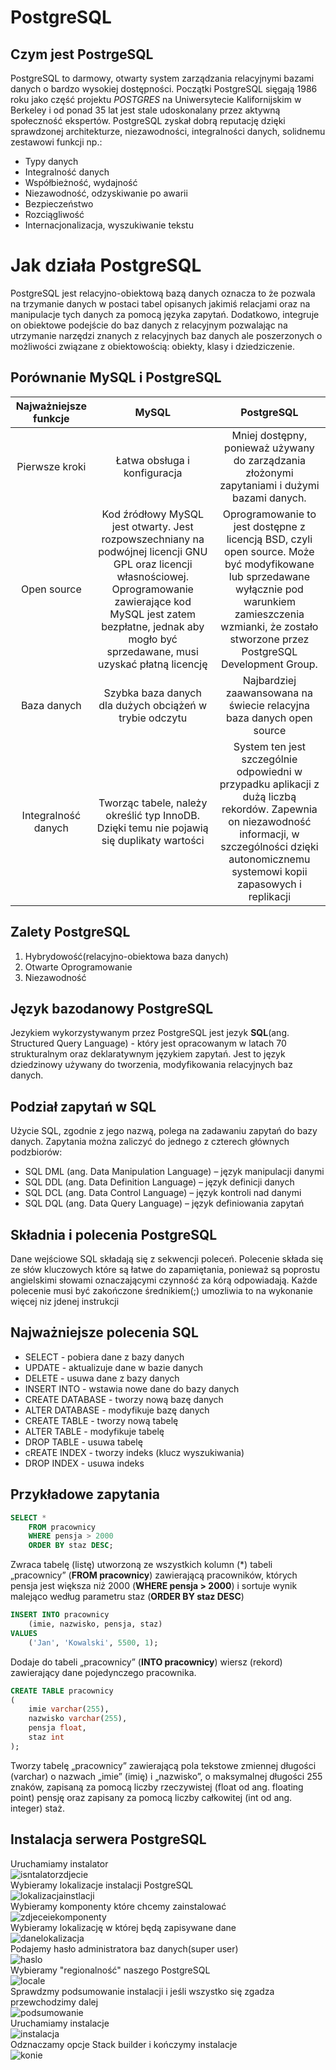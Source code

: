# PostgreSQL

## Czym jest PostrgeSQL
PostgreSQL to darmowy, otwarty system zarządzania relacyjnymi bazami danych o bardzo wysokiej dostępności. Początki PostgreSQL sięgają 1986 roku jako część projektu _POSTGRES_ na Uniwersytecie Kalifornijskim w Berkeley i od ponad 35 lat jest stale udoskonalany przez aktywną społeczność ekspertów. PostgreSQL zyskał dobrą reputację dzięki sprawdzonej architekturze, niezawodności, integralności danych, solidnemu zestawowi funkcji np.:
* Typy danych
* Integralność danych
* Współbieżność, wydajność
* Niezawodność, odzyskiwanie po awarii
* Bezpieczeństwo
* Rozciągliwość
* Internacjonalizacja, wyszukiwanie tekstu
# Jak działa PostgreSQL
PostgreSQL jest relacyjno-obiektową bazą danych oznacza to że pozwala na trzymanie danych w postaci tabel opisanych jakimiś relacjami oraz na manipulacje tych danych za pomocą języka zapytań. Dodatkowo, integruje on obiektowe podejście do baz danych z relacyjnym pozwalając na utrzymanie narzędzi znanych z relacyjnych baz danych ale poszerzonych o możliwości związane z obiektowością: obiekty, klasy i dziedziczenie. 

## Porównanie MySQL i PostgreSQL

| Najważniejsze funkcje | MySQL | PostgreSQL |
| :-------------------: | :--: | :--------: |
|Pierwsze kroki|Łatwa obsługa i konfiguracja|Mniej dostępny, ponieważ używany do zarządzania złożonymi zapytaniami i dużymi bazami danych.|
|Open source|Kod źródłowy MySQL jest otwarty. Jest rozpowszechniany na podwójnej licencji GNU GPL oraz licencji własnościowej. Oprogramowanie zawierające kod MySQL jest zatem bezpłatne, jednak aby mogło być sprzedawane, musi uzyskać płatną licencję|Oprogramowanie to jest dostępne z licencją BSD, czyli open source. Może być modyfikowane lub sprzedawane wyłącznie pod warunkiem zamieszczenia wzmianki, że zostało stworzone przez PostgreSQL Development Group.|
|Baza danych| Szybka baza danych dla dużych obciążeń w trybie odczytu |Najbardziej zaawansowana na świecie relacyjna baza danych open source|
|Integralność danych|Tworząc tabele, należy określić typ InnoDB. Dzięki temu nie pojawią się duplikaty wartości|System ten jest szczególnie odpowiedni w przypadku aplikacji z dużą liczbą rekordów. Zapewnia on niezawodność informacji, w szczególności dzięki autonomicznemu systemowi kopii zapasowych i replikacji|

## Zalety PostgreSQL
1. Hybrydowość(relacyjno-obiektowa baza danych)
2. Otwarte Oprogramowanie
3. Niezawodność

## Język bazodanowy PostgreSQL
Jezykiem wykorzystywanym przez PostgreSQL jest jezyk **SQL**(ang. Structured Query Language) - który jest opracowanym w latach 70 strukturalnym oraz deklaratywnym językiem zapytań. Jest to język dziedzinowy używany do tworzenia, modyfikowania relacyjnych baz danych. 

## Podział zapytań w SQL
Użycie SQL, zgodnie z jego nazwą, polega na zadawaniu zapytań do bazy danych. Zapytania można zaliczyć do jednego z czterech głównych podzbiorów:

* SQL DML (ang. Data Manipulation Language) – język manipulacji danymi
* SQL DDL (ang. Data Definition Language) – język definicji danych
* SQL DCL (ang. Data Control Language) – język kontroli nad danymi
* SQL DQL (ang. Data Query Language) – język definiowania zapytań

## Składnia i polecenia PostgreSQL
Dane wejściowe SQL składają się z sekwencji poleceń. Polecenie składa się ze słów kluczowych które są łatwe do zapamiętania, ponieważ są poprostu angielskimi słowami oznaczającymi czynność za kórą odpowiadają. Każde polecenie musi być zakończone średnikiem(;) umozliwia to na wykonanie więcej niz jdenej instrukcji

## Najważniejsze polecenia SQL
* SELECT - pobiera dane z bazy danych
* UPDATE - aktualizuje dane w bazie danych
* DELETE - usuwa dane z bazy danych
* INSERT INTO - wstawia nowe dane do bazy danych
*  CREATE DATABASE - tworzy nową bazę danych
*  ALTER DATABASE - modyfikuje bazę danych
*  CREATE TABLE -  tworzy nową tabelę
*  ALTER TABLE - modyfikuje tabelę
*  DROP TABLE - usuwa tabelę
*  cREATE INDEX - tworzy indeks (klucz wyszukiwania)
*  DROP INDEX - usuwa indeks

## Przykładowe zapytania

```sql
SELECT *
    FROM pracownicy
    WHERE pensja > 2000
    ORDER BY staz DESC;
``` 
Zwraca tabelę (listę) utworzoną ze wszystkich kolumn (*) tabeli „pracownicy” (**FROM pracownicy**) zawierającą pracowników, których pensja jest większa niż 2000 (**WHERE pensja > 2000**) i sortuje wynik malejąco według parametru staz (**ORDER BY staz DESC**)  

```sql
INSERT INTO pracownicy
    (imie, nazwisko, pensja, staz)
VALUES
    ('Jan', 'Kowalski', 5500, 1);
```  
Dodaje do tabeli „pracownicy” (**INTO pracownicy**) wiersz (rekord) zawierający dane pojedynczego pracownika.  

```sql
CREATE TABLE pracownicy
(
    imie varchar(255),
    nazwisko varchar(255),
    pensja float,
    staz int
);
```  
Tworzy tabelę „pracownicy” zawierającą pola tekstowe zmiennej długości (varchar) o nazwach „imie” (imię) i „nazwisko”, o maksymalnej długości 255 znaków, zapisaną za pomocą liczby rzeczywistej (float od ang. floating point) pensję oraz zapisany za pomocą liczby całkowitej (int od ang. integer) staż.

## Instalacja serwera PostgreSQL
Uruchamiamy instalator  
![isntalatorzdjecie](instalatorzdjecie.png)  
Wybieramy lokalizacje instalacji PostgreSQL   
![lokalizacjainstlacji](lokalizacjainstlacjipng.png)  
Wybieramy komponenty które chcemy zainstalować  
![zdjeceiekomponenty](zdjeceiekomponenty.png)  
Wybieramy lokalizację w której będą zapisywane dane  
![danelokalizacja](danelokalizacja.png)  
Podajemy hasło administratora baz danych(super user)  
![haslo](haslo.png)  
Wybieramy "regionalność" naszego PostgreSQL  
![locale](locale.png)  
Sprawdzmy podsumowanie instalacji i jeśli wszystko się zgadza przewchodzimy dalej  
![podsumowanie](podsumowanie.png)  
Uruchamiamy instalacje  
![instalacja](instalacja.png)  
Odznaczamy opcje Stack builder i kończymy instalacje  
![konie](konie.png)  
